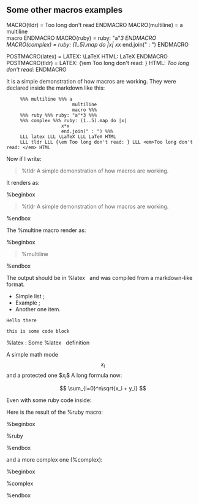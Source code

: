 ## Some other macros examples

MACRO(tldr) = Too long don't read ENDMACRO
MACRO(multiline) = a  
multiline  
macro ENDMACRO
MACRO(ruby) = ruby: "a"*3 ENDMACRO
MACRO(complex) = ruby: (1..5).map do |x| 
x*x 
end.join(" : ") ENDMACRO

POSTMACRO(latex) = LATEX: \LaTeX HTML: LaTeX ENDMACRO
POSTMACRO(tldr) = LATEX: {\em Too long don't read: } HTML: <em>Too long don't read: </em> ENDMACRO

It is a simple demonstration of how macros are working.
They were declared inside the markdown like this:

~~~
     %%% multiline %%% a  
                        multiline  
                        macro %%%
     %%% ruby %%% ruby: "a"*3 %%%
     %%% complex %%% ruby: (1..5).map do |x| 
                    x*x 
                    end.join(" : ") %%%
     LLL latex LLL \LaTeX LLL LaTeX HTML
     LLL tldr LLL {\em Too long don't read: } LLL <em>Too long don't read: </em> HTML
~~~

Now if I write:

> \%tldr A simple demonstration of how macros are working.

It renders as:

%beginbox

> %tldr A simple demonstration of how macros are working.

%endbox

The \%multine macro render as:

%beginbox

> %multiline

%endbox

The output should be in %latex &nbsp; and 
was compiled from a markdown-like format.

- Simple list ;
- Example ;
- Another one item.

~~~~~
Hello there

this is some code block
~~~~~

%latex
: Some %latex &nbsp; definition

A simple math mode $$x_i$$ and a protected one \$$x_i\$$
A long formula now:

$$ \sum_{i=0}^n\sqrt{x_i + y_i} $$

Even with some ruby code inside:

Here is the result of the \%ruby macro:

%beginbox

%ruby

%endbox

and a more complex one (\%complex):

%beginbox

%complex

%endbox

